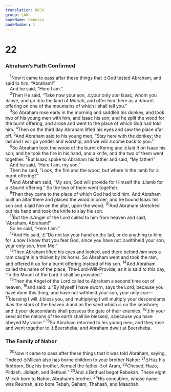 ```yaml
---
translation: NKJV
group: LAW
bookName: Genesis 
bookNumber: 1
---
```


<div class="title"><h1>22</h1><h3>Abraham’s Faith Confirmed</h3></div>
<span class="verse sa_22_1"> <sup>1</sup>Now it came to pass after these things that <a data-toggle="tooltip" data-placement="bottom" title="Deut. 8:2, 16; 1 Cor. 10:13; Heb. 11:17; (James 1:12–14; 1 Pet. 1:7)">⚓</a>God tested Abraham, and said to him, “Abraham!”<br/> And he said, “Here I am.”<br/></span>
<span class="verse sa_22_2"> <sup>2</sup>Then He said, “Take now your son, <a data-toggle="tooltip" data-placement="bottom" title="Gen. 22:12, 16; John 3:16; Heb. 11:17; 1 John 4:9">⚓</a>your only <i>son</i> Isaac, whom you <a data-toggle="tooltip" data-placement="bottom" title="John 5:20">⚓</a>love, and go <a data-toggle="tooltip" data-placement="bottom" title="2 Chr. 3:1">⚓</a>to the land of Moriah, and offer him there as a <a data-toggle="tooltip" data-placement="bottom" title="Gen. 8:20; 31:54">⚓</a>burnt offering on one of the mountains of which I shall tell you.”<br/></span>
<span class="verse sa_22_3"> <sup>3</sup>So Abraham rose early in the morning and saddled his donkey, and took two of his young men with him, and Isaac his son; and he split the wood for the burnt offering, and arose and went to the place of which God had told him. </span>
<span class="verse sa_22_4"><sup>4</sup>Then on the third day Abraham lifted his eyes and saw the place afar off. </span>
<span class="verse sa_22_5"><sup>5</sup>And Abraham said to his young men, “Stay here with the donkey; the lad and I will go yonder and worship, and we will <a data-toggle="tooltip" data-placement="bottom" title="(Heb. 11:19)">⚓</a>come back to you.”<br/></span>
<span class="verse sa_22_6"> <sup>6</sup>So Abraham took the wood of the burnt offering and <a data-toggle="tooltip" data-placement="bottom" title="John 19:17">⚓</a>laid <i>it</i> on Isaac his son; and he took the fire in his hand, and a knife, and the two of them went together. </span>
<span class="verse sa_22_7"><sup>7</sup>But Isaac spoke to Abraham his father and said, “My father!”<br/> And he said, “Here I am, my son.”<br/> Then he said, “Look, the fire and the wood, but where <i>is</i> the lamb for a burnt offering?”<br/></span>
<span class="verse sa_22_8"> <sup>8</sup>And Abraham said, “My son, God will provide for Himself the <a data-toggle="tooltip" data-placement="bottom" title="John 1:29, 36">⚓</a>lamb for a <a data-toggle="tooltip" data-placement="bottom" title="Ex. 12:3–6">⚓</a>burnt offering.” So the two of them went together.<br/></span>
<span class="verse sa_22_9"> <sup>9</sup>Then they came to the place of which God had told him. And Abraham built an altar there and placed the wood in order; and he bound Isaac his son and <a data-toggle="tooltip" data-placement="bottom" title="(Heb. 11:17–19; James 2:21)">⚓</a>laid him on the altar, upon the wood. </span>
<span class="verse sa_22_10"><sup>10</sup>And Abraham stretched out his hand and took the knife to slay his son.<br/></span>
<span class="verse sa_22_11"> <sup>11</sup>But the <a data-toggle="tooltip" data-placement="bottom" title="Gen. 16:7–11; 21:17, 18; 31:11">⚓</a>Angel of the Lord called to him from heaven and said, “Abraham, Abraham!”<br/> So he said, “Here I am.”<br/></span>
<span class="verse sa_22_12"> <sup>12</sup>And He said, <a data-toggle="tooltip" data-placement="bottom" title="1 Sam. 15:22">⚓</a>“Do not lay your hand on the lad, or do anything to him; for <a data-toggle="tooltip" data-placement="bottom" title="Gen. 26:5; James 2:21, 22">⚓</a>now I know that you fear God, since you have not <a data-toggle="tooltip" data-placement="bottom" title="Gen. 22:2, 16; John 3:16">⚓</a>withheld your son, your only <i>son,</i> from Me.”<br/></span>
<span class="verse sa_22_13"> <sup>13</sup>Then Abraham lifted his eyes and looked, and there behind <i>him</i> <i>was</i> a ram caught in a thicket by its horns. So Abraham went and took the ram, and offered it up for a burnt offering instead of his son. </span>
<span class="verse sa_22_14"><sup>14</sup>And Abraham called the name of the place, The-Lord-Will-Provide; as it is said <i>to</i> this day, “In the Mount of the Lord it shall be provided.”<br/></span>
<span class="verse sa_22_15"> <sup>15</sup>Then the Angel of the Lord called to Abraham a second time out of heaven, </span>
<span class="verse sa_22_16"><sup>16</sup>and said: <a data-toggle="tooltip" data-placement="bottom" title="Ps. 105:9; Luke 1:73; (Heb. 6:13, 14)">⚓</a>“By Myself I have sworn, says the Lord, because you have done this thing, and have not withheld your son, your only <i>son</i>—</span>
<span class="verse sa_22_17"><sup>17</sup>blessing I will <a data-toggle="tooltip" data-placement="bottom" title="Gen. 17:16; 26:3, 24">⚓</a>bless you, and multiplying I will multiply your descendants <a data-toggle="tooltip" data-placement="bottom" title="Gen. 15:5; 26:4; Deut. 1:10; Jer. 33:22; Heb. 11:12">⚓</a>as the stars of the heaven <a data-toggle="tooltip" data-placement="bottom" title="Gen. 13:16; 32:12; 1 Kin. 4:20">⚓</a>and as the sand which <i>is</i> on the seashore; and <a data-toggle="tooltip" data-placement="bottom" title="Gen. 24:60">⚓</a>your descendants shall possess the gate of their enemies. </span>
<span class="verse sa_22_18"><sup>18</sup><a data-toggle="tooltip" data-placement="bottom" title="Gen. 12:3; 18:18; 26:4; Matt. 1:1; Luke 3:34; (Acts 3:25, 26); Gal. 3:8, 9, 16, 18">⚓</a>In your seed all the nations of the earth shall be blessed, <a data-toggle="tooltip" data-placement="bottom" title="Gen. 18:19; 22:3, 10; 26:5">⚓</a>because you have obeyed My voice.” </span>
<span class="verse sa_22_19"><sup>19</sup>So Abraham returned to his young men, and they rose and went together to <a data-toggle="tooltip" data-placement="bottom" title="Gen. 21:31">⚓</a>Beersheba; and Abraham dwelt at Beersheba.<br/></span>
<div class="title"><h3>The Family of Nahor</h3></div>
<span class="verse sa_22_20"> <sup>20</sup>Now it came to pass after these things that it was told Abraham, saying, “Indeed <a data-toggle="tooltip" data-placement="bottom" title="Gen. 11:29; 24:15">⚓</a>Milcah also has borne children to your brother Nahor: </span>
<span class="verse sa_22_21"><sup>21</sup><a data-toggle="tooltip" data-placement="bottom" title="Job 1:1">⚓</a>Huz his firstborn, Buz his brother, Kemuel the father <a data-toggle="tooltip" data-placement="bottom" title="Job 32:2">⚓</a>of Aram, </span>
<span class="verse sa_22_22"><sup>22</sup>Chesed, Hazo, Pildash, Jidlaph, and Bethuel.” </span>
<span class="verse sa_22_23"><sup>23</sup>And <a data-toggle="tooltip" data-placement="bottom" title="Gen. 24:15">⚓</a>Bethuel begot Rebekah. These eight Milcah bore to Nahor, Abraham’s brother. </span>
<span class="verse sa_22_24"><sup>24</sup>His concubine, whose name was Reumah, also bore Tebah, Gaham, Thahash, and Maachah.<br/></span>
